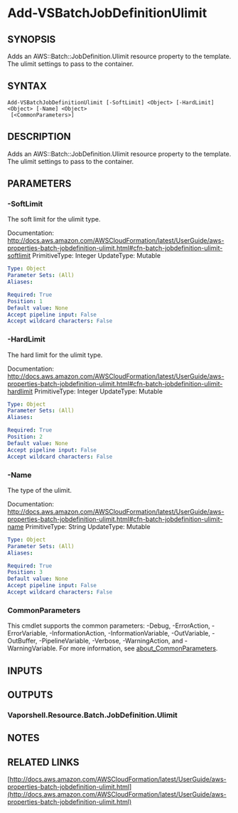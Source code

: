 # Add-VSBatchJobDefinitionUlimit

## SYNOPSIS
Adds an AWS::Batch::JobDefinition.Ulimit resource property to the template.
The ulimit settings to pass to the container.

## SYNTAX

```
Add-VSBatchJobDefinitionUlimit [-SoftLimit] <Object> [-HardLimit] <Object> [-Name] <Object>
 [<CommonParameters>]
```

## DESCRIPTION
Adds an AWS::Batch::JobDefinition.Ulimit resource property to the template.
The ulimit settings to pass to the container.

## PARAMETERS

### -SoftLimit
The soft limit for the ulimit type.

Documentation: http://docs.aws.amazon.com/AWSCloudFormation/latest/UserGuide/aws-properties-batch-jobdefinition-ulimit.html#cfn-batch-jobdefinition-ulimit-softlimit
PrimitiveType: Integer
UpdateType: Mutable

```yaml
Type: Object
Parameter Sets: (All)
Aliases:

Required: True
Position: 1
Default value: None
Accept pipeline input: False
Accept wildcard characters: False
```

### -HardLimit
The hard limit for the ulimit type.

Documentation: http://docs.aws.amazon.com/AWSCloudFormation/latest/UserGuide/aws-properties-batch-jobdefinition-ulimit.html#cfn-batch-jobdefinition-ulimit-hardlimit
PrimitiveType: Integer
UpdateType: Mutable

```yaml
Type: Object
Parameter Sets: (All)
Aliases:

Required: True
Position: 2
Default value: None
Accept pipeline input: False
Accept wildcard characters: False
```

### -Name
The type of the ulimit.

Documentation: http://docs.aws.amazon.com/AWSCloudFormation/latest/UserGuide/aws-properties-batch-jobdefinition-ulimit.html#cfn-batch-jobdefinition-ulimit-name
PrimitiveType: String
UpdateType: Mutable

```yaml
Type: Object
Parameter Sets: (All)
Aliases:

Required: True
Position: 3
Default value: None
Accept pipeline input: False
Accept wildcard characters: False
```

### CommonParameters
This cmdlet supports the common parameters: -Debug, -ErrorAction, -ErrorVariable, -InformationAction, -InformationVariable, -OutVariable, -OutBuffer, -PipelineVariable, -Verbose, -WarningAction, and -WarningVariable. For more information, see [about_CommonParameters](http://go.microsoft.com/fwlink/?LinkID=113216).

## INPUTS

## OUTPUTS

### Vaporshell.Resource.Batch.JobDefinition.Ulimit
## NOTES

## RELATED LINKS

[http://docs.aws.amazon.com/AWSCloudFormation/latest/UserGuide/aws-properties-batch-jobdefinition-ulimit.html](http://docs.aws.amazon.com/AWSCloudFormation/latest/UserGuide/aws-properties-batch-jobdefinition-ulimit.html)

